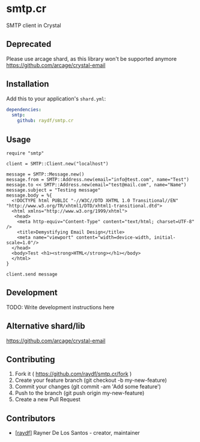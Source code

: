 # smtp.cr

SMTP client in Crystal

## Deprecated

Please use arcage shard, as this library won't be supported anymore
https://github.com/arcage/crystal-email


## Installation


Add this to your application's `shard.yml`:

```yaml
dependencies:
  smtp:
    github: raydf/smtp.cr
```


## Usage


```crystal
require "smtp"

client = SMTP::Client.new("localhost")

message = SMTP::Message.new()
message.from = SMTP::Address.new(email="info@test.com", name="Test")
message.to << SMTP::Address.new(email="test@mail.com", name="Name")
message.subject = "Testing message"
message.body = %{
  <!DOCTYPE html PUBLIC "-//W3C//DTD XHTML 1.0 Transitional//EN" "http://www.w3.org/TR/xhtml1/DTD/xhtml1-transitional.dtd">
  <html xmlns="http://www.w3.org/1999/xhtml">
   <head>
    <meta http-equiv="Content-Type" content="text/html; charset=UTF-8" />
    <title>Demystifying Email Design</title>
    <meta name="viewport" content="width=device-width, initial-scale=1.0"/>
  </head>
  <body>Test <h1><strong>HTML</strong></h1></body>
  </html>
}

client.send message

```

## Development

TODO: Write development instructions here

## Alternative shard/lib

https://github.com/arcage/crystal-email

## Contributing

1. Fork it ( https://github.com/raydf/smtp.cr/fork )
2. Create your feature branch (git checkout -b my-new-feature)
3. Commit your changes (git commit -am 'Add some feature')
4. Push to the branch (git push origin my-new-feature)
5. Create a new Pull Request

## Contributors

- [[raydf]](https://github.com/raydf) Rayner De Los Santos - creator, maintainer
